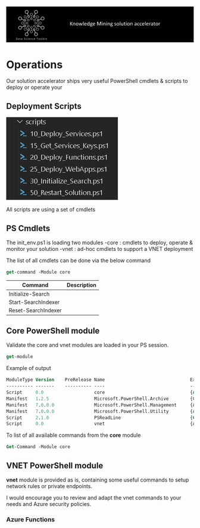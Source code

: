 ![banner](../media/banner.png)

# Operations

Our solution accelerator ships very useful PowerShell cmdlets & scripts to deploy or operate your   

## Deployment Scripts 

![](media/deploy.png)

All scripts are using a set of cmdlets 

## PS Cmdlets 

The init_env.ps1 is loading two modules 
-core : cmdlets to deploy, operate & monitor your solution
-vnet : ad-hoc cmdlets to support a VNET deployment

The list of all cmdlets can be done via the below command 
```ps
get-command -Module core
```

| Command | Description |
|--|--|
| Initialize-Search | | 
| Start-SearchIndexer | |
| Reset-SearchIndexer | |


## Core PowerShell module

Validate the core and vnet modules are loaded in your PS session. 

```ps
get-module
```
Example of output
```ps
ModuleType Version    PreRelease Name                                ExportedCommands
---------- -------    ---------- ----                                ----------------
Script     0.0                   core                                {Add-BlobRetryTag, Add-ExtendedParameters, Add-KeyVaultFun… 
Manifest   1.2.5                 Microsoft.PowerShell.Archive        {Compress-Archive, Expand-Archive}
Manifest   7.0.0.0               Microsoft.PowerShell.Management     {Add-Content, Clear-Content, Clear-Item, Clear-ItemPropert… 
Manifest   7.0.0.0               Microsoft.PowerShell.Utility        {Add-Member, Add-Type, Clear-Variable, Compare-Object…}     
Script     2.1.0                 PSReadLine                          {Get-PSReadLineKeyHandler, Get-PSReadLineOption, Remove-PS… 
Script     0.0                   vnet                                {Add-CognitiveSearchIps, Add-CognitiveSearchIpsToGateway, … 

```

To list of all available commands from the **core** module 

```ps
Get-Command -Module core
```

## VNET PowerShell module 

**vnet** module is provided as is, containing some useful commands to setup network rules or private endpoints.  

I would encourage you to review and adapt the vnet commands to your needs and Azure security policies.

### Azure Functions 

```ps

```

